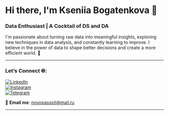 # Hi there, I'm Kseniia Bogatenkova 👋  
### Data Enthusiast | A Cocktail of DS and DA  

I'm passionate about turning raw data into meaningful insights, exploring new techniques in data analysis, and constantly learning to improve. I believe in the power of data to shape better decisions and create a more efficient world. 🚀  

---

### Let’s Connect 🌐:  

[![LinkedIn](https://img.shields.io/badge/LinkedIn-0077B5?style=for-the-badge&logo=linkedin&logoColor=white)](https://www.linkedin.com/in/kseniia-bogatenkova/)  
[![Instagram](https://img.shields.io/badge/Instagram-E4405F?style=for-the-badge&logo=instagram&logoColor=white)](https://www.instagram.com/xenibogat/)  
[![Telegram](https://img.shields.io/badge/Telegram-26A5E4?style=for-the-badge&logo=telegram&logoColor=white)](https://t.me/kseniia_bogatenkova)  

📧 **Email me**: [novopasssit@mail.ru](mailto:novopasssit@mail.ru)

---

